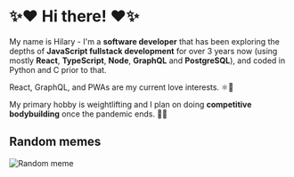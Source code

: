 # ✨❤️ Hi there! ❤️✨

My name is Hilary - I'm a **software developer** that has been exploring the depths of **JavaScript fullstack development** for over 3 years now (using mostly **React**, **TypeScript**, **Node**, **GraphQL** and **PostgreSQL**), and coded in Python and C prior to that.

React, GraphQL, and PWAs are my current love interests. ⚛💛

My primary hobby is weightlifting and I plan on doing **competitive bodybuilding** once the pandemic ends. 💪😎


<!-- ## Cool Stats

[![Top Languages](https://github-readme-stats.vercel.app/api/top-langs/?username=HilaryDev&layout=compact&theme=radical)](https://github.com/anuraghazra/github-readme-stats "Hilary's Most Used Languages")

[![Github Stats](https://github-readme-stats.vercel.app/api?username=HilaryDev&count_private=true&show_icons=true&theme=radical)](https://github.com/anuraghazra/github-readme-stats "Hilary's Github Stats")
 -->

## Random memes

![](https://memes.stormix.co/send/memes "Random meme")
